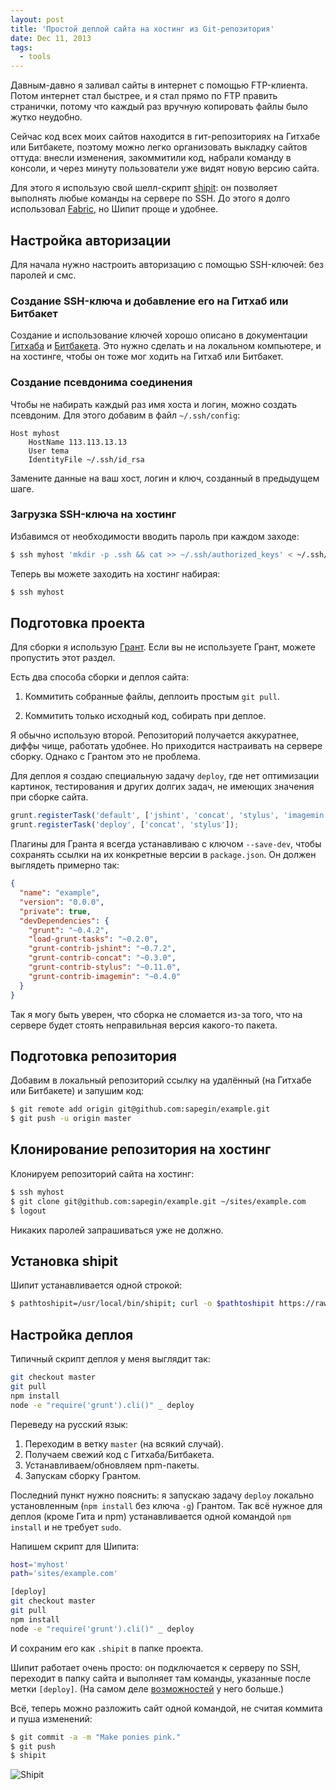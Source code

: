 ```yaml
---
layout: post
title: 'Простой деплой сайта на хостинг из Git-репозитория'
date: Dec 11, 2013
tags:
  - tools
---
```


Давным-давно я заливал сайты в интернет с помощью FTP-клиента. Потом интернет стал быстрее, и я стал прямо по FTP править странички, потому что каждый раз вручную копировать файлы было жутко неудобно.

Сейчас код всех моих сайтов находится в гит-репозиториях на Гитхабе или Битбакете, поэтому можно легко организовать выкладку сайтов оттуда: внесли изменения, закоммитили код, набрали команду в консоли, и через минуту пользователи уже видят новую версию сайта.

Для этого я использую свой шелл-скрипт [shipit](https://github.com/sapegin/shipit): он позволяет выполнять любые команды на сервере по SSH. До этого я долго использовал [Fabric](http://fabfile.org/), но Шипит проще и удобнее.

## Настройка авторизации

Для начала нужно настроить авторизацию с помощью SSH-ключей: без паролей и смс.

### Создание SSH-ключа и добавление его на Гитхаб или Битбакет

Создание и использование ключей хорошо описано в документации [Гитхаба](https://help.github.com/articles/generating-ssh-keys) и [Битбакета](https://confluence.atlassian.com/pages/viewpage.action?pageId=270827678). Это нужно сделать и на локальном компьютере, и на хостинге, чтобы он тоже мог ходить на Гитхаб или Битбакет.

### Создание псевдонима соединения

Чтобы не набирать каждый раз имя хоста и логин, можно создать псевдоним. Для этого добавим в файл `~/.ssh/config`:

```
Host myhost
	HostName 113.113.13.13
	User tema
	IdentityFile ~/.ssh/id_rsa
```

Замените данные на ваш хост, логин и ключ, созданный в предыдущем шаге.

### Загрузка SSH-ключа на хостинг

Избавимся от необходимости вводить пароль при каждом заходе:

```bash
$ ssh myhost 'mkdir -p .ssh && cat >> ~/.ssh/authorized_keys' < ~/.ssh/id_rsa.pub
```

Теперь вы можете заходить на хостинг набирая:

```bash
$ ssh myhost
```

## Подготовка проекта

Для сборки я использую [Грант](http://nano.sapegin.ru/all/grunt-0-4). Если вы не используете Грант, можете пропустить этот раздел.

Есть два способа сборки и деплоя сайта:

1. Коммитить собранные файлы, деплоить простым `git pull`.

2. Коммитить только исходный код, собирать при деплое.

Я обычно использую второй. Репозиторий получается аккуратнее, диффы чище, работать удобнее. Но приходится настраивать на сервере сборку. Однако с Грантом это не проблема.

Для деплоя я создаю специальную задачу `deploy`, где нет оптимизации картинок, тестирования и других долгих задач, не имеющих значения при сборке сайта.

```js
grunt.registerTask('default', ['jshint', 'concat', 'stylus', 'imagemin']);
grunt.registerTask('deploy', ['concat', 'stylus']);
```

Плагины для Гранта я всегда устанавливаю с ключом `--save-dev`, чтобы сохранять ссылки на их конкретные версии в `package.json`. Он должен выглядеть примерно так:

```json
{
  "name": "example",
  "version": "0.0.0",
  "private": true,
  "devDependencies": {
    "grunt": "~0.4.2",
    "load-grunt-tasks": "~0.2.0",
    "grunt-contrib-jshint": "~0.7.2",
    "grunt-contrib-concat": "~0.3.0",
    "grunt-contrib-stylus": "~0.11.0",
    "grunt-contrib-imagemin": "~0.4.0"
  }
}
```

Так я могу быть уверен, что сборка не сломается из-за того, что на сервере будет стоять неправильная версия какого-то пакета.

## Подготовка репозитория

Добавим в локальный репозиторий ссылку на удалённый (на Гитхабе или Битбакете) и запушим код:

```bash
$ git remote add origin git@github.com:sapegin/example.git
$ git push -u origin master
```

## Клонирование репозитория на хостинг

Клонируем репозиторий сайта на хостинг:

```bash
$ ssh myhost
$ git clone git@github.com:sapegin/example.git ~/sites/example.com
$ logout
```

Никаких паролей запрашиваться уже не должно.

## Установка shipit

Шипит устанавливается одной строкой:

```bash
$ pathtoshipit=/usr/local/bin/shipit; curl -o $pathtoshipit https://raw.github.com/sapegin/shipit/master/bin/shipit; chmod +x $pathtoshipit; unset pathtoshipit
```

## Настройка деплоя

Типичный скрипт деплоя у меня выглядит так:

```bash
git checkout master
git pull
npm install
node -e "require('grunt').cli()" _ deploy
```

Переведу на русский язык:

1. Переходим в ветку `master` (на всякий случай).
2. Получаем свежий код с Гитхаба/Битбакета.
3. Устанавливаем/обновляем npm-пакеты.
4. Запускам сборку Грантом.

Последний пункт нужно пояснить: я запускаю задачу `deploy` локально установленным (`npm install` без ключа `-g`) Грантом. Так всё нужное для деплоя (кроме Гита и npm) устанавливается одной командой `npm install` и не требует `sudo`.

Напишем скрипт для Шипита:

```bash
host='myhost'
path='sites/example.com'

[deploy]
git checkout master
git pull
npm install
node -e "require('grunt').cli()" _ deploy
```

И сохраним его как `.shipit` в папке проекта.

Шипит работает очень просто: он подключается к серверу по SSH, переходит в папку сайта и выполняет там команды, указанные после метки `[deploy]`. (На самом деле [возможностей](https://github.com/sapegin/shipit/blob/master/Readme.md) у него больше.)

Всё, теперь можно разложить сайт одной командой, не считая коммита и пуша изменений:

```bash
$ git commit -a -m "Make ponies pink."
$ git push
$ shipit
```

![Shipit](/images/mac__shipit.png)
